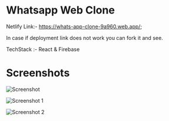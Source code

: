 # Whatsapp Web Clone

Netlify Link:- https://whats-app-clone-9a960.web.app/;

In case if deployment link does not work you can fork it and see.

TechStack :- React & Firebase

# Screenshots
![Screenshot ](https://user-images.githubusercontent.com/68656122/131282398-a5c67f00-55e4-4689-bcfa-7a55330d5f6c.png)

![Screenshot 1](https://user-images.githubusercontent.com/68656122/131440617-bbf58703-df3e-4dc9-bae4-539cee7e8586.png)

![Screenshot 2](https://user-images.githubusercontent.com/68656122/131608514-982b4226-7328-405e-8de5-50a27b11d4dd.png)




  
